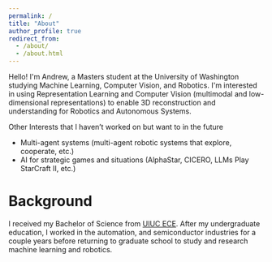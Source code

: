 ```yaml
---
permalink: /
title: "About"
author_profile: true
redirect_from: 
  - /about/
  - /about.html
---
```


Hello! I'm Andrew, a Masters student at the University of Washington studying Machine Learning, Computer Vision, and Robotics. I'm interested in using Representation Learning and Computer Vision (multimodal and low-dimensional representations) to enable 3D reconstruction and understanding for Robotics and Autonomous Systems.

Other Interests that I haven’t worked on but want to in the future
- Multi-agent systems (multi-agent robotic systems that explore, cooperate, etc.)
- AI for strategic games and situations (AlphaStar, CICERO, LLMs Play StarCraft II, etc.)

Background
======
I received my Bachelor of Science from [UIUC ECE](https://ece.illinois.edu/). After my undergraduate education, I worked in the automation, and semiconductor industries for a couple years before returning to graduate school to study and research machine learning and robotics.